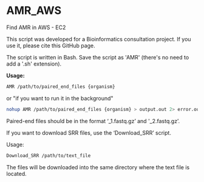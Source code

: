 # AMR_AWS
Find AMR in AWS - EC2

This script was developed for a Bioinformatics consultation project. If you use it, please cite this GitHub page.

The script is written in Bash. Save the script as 'AMR' (there's no need to add a '.sh' extension).

**Usage:**

```bash
AMR /path/to/paired_end_files {organism}
```

or "if you want to run it in the background"

```bash
nohup AMR /path/to/paired_end_files {organism} > output.out 2> error.out &
```

Paired-end files should be in the format ‘_1.fastq.gz’ and '_2.fastq.gz’.

If you want to download SRR files, use the ‘Download_SRR’ script.

Usage:
```bash
Download_SRR /path/to/text_file
```
The files will be downloaded into the same directory where the text file is located.
